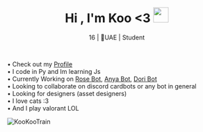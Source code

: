 <h1 align="center"><b>Hi , I'm Koo <3  </b><img src="https://media.giphy.com/media/hvRJCLFzcasrR4ia7z/giphy.gif" width="35"></h1>
<p align="center">16 | 📍UAE | Student</p>
<br>

• Check out my [Profile](https://guns.lol/kookootrain)   
• I code in Py and Im learning Js  
• Currently Working on [Rose Bot](https://discord.gg/kFNfY9t6u8), [Anya Bot](https://discord.gg/kFNfY9t6u8), [Dori Bot](https://discord.gg/kFNfY9t6u8)  
• Looking to collaborate on discord cardbots or any bot in general  
• Looking for designers (asset designers)  
• I love cats :3  
• And I play valorant LOL  

<p><img align="center" src="https://github-readme-streak-stats.herokuapp.com/?user=KooKooTrain" alt="KooKooTrain" /></p>

</div>


<!---
KookieDookie7/KookieDookie7 is a ✨ special ✨ repository because its `README.md` (this file) appears on your GitHub profile.
You can click the Preview link to take a look at your changes.
--->
